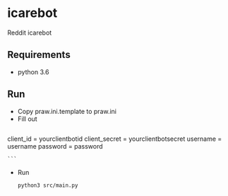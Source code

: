 # icarebot
Reddit icarebot

## Requirements

- python 3.6



## Run

- Copy praw.ini.template to praw.ini
- Fill out
    ```
client_id = yourclientbotid
client_secret = yourclientbotsecret
username = username
password = password

    ```
- Run
    ```
    python3 src/main.py
    ```
